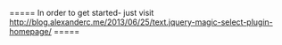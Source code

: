 ===== In order to get started- just visit http://blog.alexanderc.me/2013/06/25/text.jquery-magic-select-plugin-homepage/ =====
